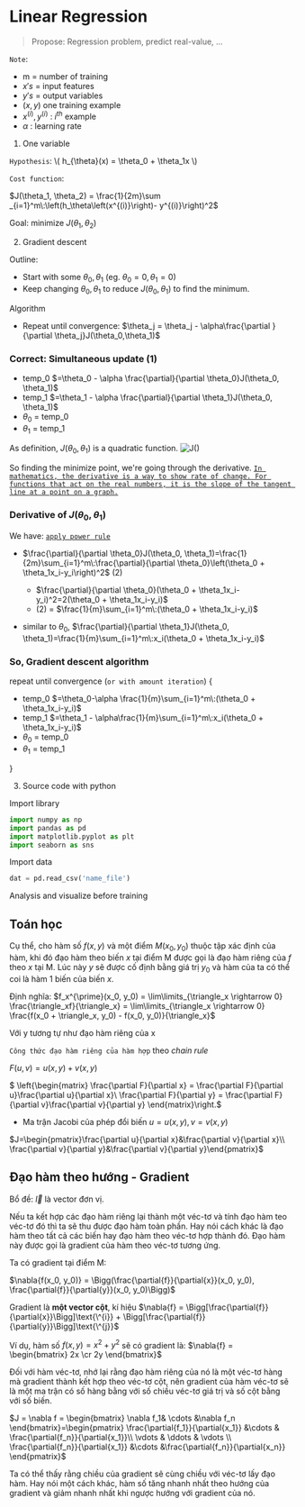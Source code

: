 # Linear Regression

> Propose: Regression problem, predict real-value, ...

`Note`:

- m = number of training
- $x's$ = input features
- $y's$ = output variables
- $(x, y)$ one training example
- $x^{(i)}, y^{(i)}$ : $i^{th}$ example
- $\alpha$ : learning rate

1. One variable

`Hypothesis`: \\( h_{\theta}(x) = \theta_0 + \theta_1x \\)

`Cost function`:

$J(\theta_1, \theta_2) = \frac{1}{2m}\sum _{i=1}^m\:\left(h_\theta\left(x^{(i)}\right)- y^{(i)}\right)^2$

Goal: minimize $J(\theta_1, \theta_2)$

2. Gradient descent

Outline:

- Start with some $\theta_0, \theta_1$ (eg. $\theta_0 = 0, \theta_1 = 0$)
- Keep changing $\theta_0, \theta_1$ to reduce $J(\theta_0, \theta_1)$ to find the minimum.

Algorithm

- Repeat until convergence:
$\theta_j = \theta_j - \alpha\frac{\partial }{\partial \theta_j}J(\theta_0,\theta_1)$

### Correct: Simultaneous update (1)

- temp_0  $=\theta_0 - \alpha \frac{\partial}{\partial \theta_0}J(\theta_0, \theta_1)$
- temp_1  $=\theta_1 - \alpha \frac{\partial}{\partial \theta_1}J(\theta_0, \theta_1)$
- $\theta_0$ = temp_0
- $\theta_1$ = temp_1

As definition, $J(\theta_0, \theta_1)$ is a quadratic function.
![J()](https://www.mathworks.com/content/dam/mathworks/videos/s/surrogate-optimization-public.mp4/jcr:content/renditions/thumb-surrogate-optimization.png)

So finding the minimize point, we're going through the derivative.
[`In mathematics, the derivative is a way to show rate of change. For functions that act on the real numbers, it is the slope of the tangent line at a point on a graph.`](https://simple.wikipedia.org/wiki/Derivative_(mathematics)#:~:text=In%20mathematics%2C%20the%20derivative%20is,a%20point%20on%20a%20graph.)

### Derivative of $J(\theta_0, \theta_1)$

We have: [`apply power rule`](https://en.wikipedia.org/wiki/Power_rule)

* $\frac{\partial}{\partial \theta_0}J(\theta_0, \theta_1)=\frac{1}{2m}\sum_{i=1}^m\:\frac{\partial}{\partial \theta_0}\left(\theta_0 + \theta_1x_i-y_i\right)^2$ (2)

  - $\frac{\partial}{\partial \theta_0}(\theta_0 + \theta_1x_i-y_i)^2=2(\theta_0 + \theta_1x_i-y_i)$
  - (2) = $\frac{1}{m}\sum_{i=1}^m\:(\theta_0 + \theta_1x_i-y_i)$

* similar to $\theta_0$, $\frac{\partial}{\partial \theta_1}J(\theta_0, \theta_1)=\frac{1}{m}\sum_{i=1}^m\:x_i(\theta_0 + \theta_1x_i-y_i)$

### So, Gradient descent algorithm

repeat until convergence (`or with amount iteration`) {

- temp_0  $=\theta_0-\alpha \frac{1}{m}\sum_{i=1}^m\:(\theta_0 + \theta_1x_i-y_i)$
- temp_1  $=\theta_1 - \alpha\frac{1}{m}\sum_{i=1}^m\:x_i(\theta_0 + \theta_1x_i-y_i)$
- $\theta_0$ = temp_0
- $\theta_1$ = temp_1

}

3. Source code with python

Import library

``` python
import numpy as np
import pandas as pd
import matplotlib.pyplot as plt
import seaborn as sns
```

Import data

``` python
dat = pd.read_csv('name_file')
```

Analysis and visualize before training



## Toán học

Cụ thể, cho hàm số $f(x, y)$ và một điểm $M(x_0, y_0)$ thuộc tập xác định của hàm, khi đó đạo hàm theo biến $x$ tại điểm M được gọi là đạo hàm riêng của $f$ theo $x$ tại M. Lúc này $y$ sẽ được cố định bằng giá trị $y_0$ và hàm của ta có thể coi là hàm 1 biến của biến $x$.

Định nghĩa:
$f_x^{\prime}(x_0, y_0) = \lim\limits_{\triangle_x \rightarrow 0} \frac{\triangle_xf}{\triangle_x} = \lim\limits_{\triangle_x \rightarrow 0} \frac{f(x_0 + \triangle_x, y_0) - f(x_0, y_0)}{\triangle_x}$

Với y tương tự như đạo hàm riêng của x

`Công thức đạo hàm riêng của hàm hợp` theo *chain rule*

$F(u,v) = u(x,y)+v(x,y)$

$
\left\{\begin{matrix}
\frac{\partial F}{\partial x} = \frac{\partial F}{\partial u}\frac{\partial u}{\partial x}\\ \frac{\partial F}{\partial y} = \frac{\partial F}{\partial v}\frac{\partial v}{\partial y}
\end{matrix}\right.$

* Ma trận Jacobi của phép đổi biến $u=u(x,y), v=v(x, y)$

$J=\begin{pmatrix}\frac{\partial u}{\partial x}&\frac{\partial v}{\partial x}\\ \frac{\partial v}{\partial y}&\frac{\partial v}{\partial y}\end{pmatrix}$

## Đạo hàm theo hướng - Gradient

Bổ đề: $\overrightarrow{l}$ là vector đơn vị.

Nếu ta kết hợp các đạo hàm riêng lại thành một véc-tơ và tính đạo hàm teo véc-tơ đó thì ta sẽ thu được đạo hàm toàn phần. Hay nói cách khác là đạo hàm theo tất cả các biến hay đạo hàm theo véc-tơ hợp thành đó. Đạo hàm này được gọi là gradient của hàm theo véc-tơ tương ứng.

Ta có gradient tại điểm M:

$\nabla{f(x_0, y_0)} = \Bigg(\frac{\partial{f}}{\partial{x}}(x_0, y_0), \frac{\partial{f}}{\partial{y}}(x_0, y_0)\Bigg)$

Gradient là **một vector cột**, kí hiệu $\nabla{f} = \Bigg[\frac{\partial{f}}{\partial{x}}\Bigg]\text{\^{i}} + \Bigg[\frac{\partial{f}}{\partial{y}}\Bigg]\text{\^{j}}$

Ví dụ, hàm số $f(x, y) = x^2 + y^2$
  sẽ có gradient là: $\nabla{f} = \begin{bmatrix} 2x \cr 2y \end{bmatrix}$

Đối với hàm véc-tơ, nhớ lại rằng đạo hàm riêng của nó là một véc-tơ hàng mà gradient thành kết hợp theo véc-tơ cột, nên gradient của hàm véc-tơ sẽ là một ma trận có số hàng bằng với số chiều véc-tơ giá trị và số cột bằng với số biến.

$J = \nabla f = \begin{bmatrix}
 \nabla f_1& \cdots &\nabla f_n \end{bmatrix}=\begin{pmatrix}
\frac{\partial{f_1}}{\partial{x_1}} &\cdots & \frac{\partial{f_n}}{\partial{x_1}}\\ \vdots  & \ddots & \vdots \\ \frac{\partial{f_n}}{\partial{x_1}} &\cdots &\frac{\partial{f_n}}{\partial{x_n}} \end{pmatrix}$

 Ta có thể thấy rằng chiều của gradient sẽ cùng chiều với véc-tơ lấy đạo hàm. Hay nói một cách khác, hàm số tăng nhanh nhất theo hướng của gradient và giảm nhanh nhất khi ngược hướng với gradient của nó.

